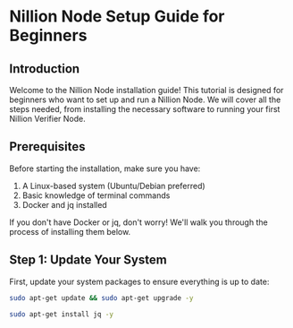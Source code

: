 # Nillion Node Setup Guide for Beginners

## Introduction

Welcome to the Nillion Node installation guide! This tutorial is designed for beginners who want to set up and run a Nillion Node. We will cover all the steps needed, from installing the necessary software to running your first Nillion Verifier Node.

## Prerequisites

Before starting the installation, make sure you have:

1. A Linux-based system (Ubuntu/Debian preferred)
2. Basic knowledge of terminal commands
3. Docker and jq installed

If you don't have Docker or jq, don't worry! We'll walk you through the process of installing them below.

## Step 1: Update Your System

First, update your system packages to ensure everything is up to date:

```bash
sudo apt-get update && sudo apt-get upgrade -y

sudo apt-get install jq -y
